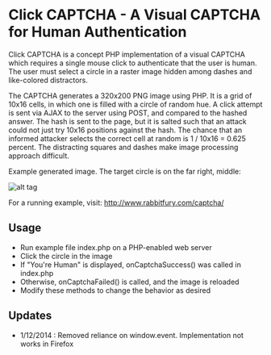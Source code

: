 # Click CAPTCHA - A Visual CAPTCHA for Human Authentication #

Click CAPTCHA is a concept PHP implementation of a visual CAPTCHA which requires a single mouse click to authenticate that the user is human. The user must select a circle in a raster image hidden among dashes and like-colored distractors.

The CAPTCHA generates a 320x200 PNG image using PHP. It is a grid of 10x16 cells, in which one is filled with a circle of random hue. A click attempt is sent via AJAX to the server using POST, and compared to the hashed answer. The hash is sent to the page, but it is salted such that an attack could not just try 10x16 positions against the hash. The chance that an informed attacker selects the correct cell at random is 1 / 10x16 = 0.625 percent. The distracting squares and dashes make image processing approach difficult.

Example generated image. The target circle is on the far right, middle:

![alt tag](https://raw.github.com/lokno/click-captcha/master/example_image.png)

For a running example, visit: http://www.rabbitfury.com/captcha/

## Usage ##

- Run example file index.php on a PHP-enabled web server
- Click the circle in the image
- If "You're Human" is displayed, onCaptchaSuccess() was called in index.php
- Otherwise, onCaptchaFailed() is called, and the image is reloaded
- Modify these methods to change the behavior as desired

## Updates ##

- 1/12/2014 : Removed reliance on window.event. Implementation not works in Firefox
